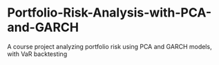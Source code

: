 # Portfolio-Risk-Analysis-with-PCA-and-GARCH
A course project analyzing portfolio risk using PCA and GARCH models, with VaR backtesting
